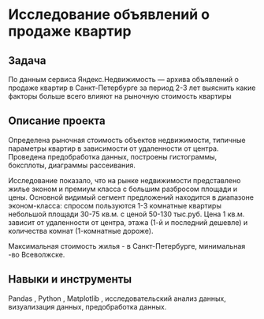 #  Исследование объявлений о продаже квартир 

##  Задача 
По данным сервиса Яндекс.Недвижимость — архива объявлений о продаже квартир в Санкт-Петербурге за период 2-3 лет выяснить какие факторы больше всего влияют на рыночную стоимость квартиры 

## Описание проекта 

Определена рыночная стоимость объектов недвижимости, типичные параметры квартир в зависимости от удаленности от центра. Проведена предобработка данных, построены гистограммы, боксплоты, диаграммы рассеивания.

Исследование показало, что на рынке недвижимости представлено жилье эконом и премиум класса с большим разбросом площади и цены. Основной видимый сегмент предложений находится в диапазоне эконом-класса: спросом пользуются 1-3 комнатные квартиры небольшой площади 30-75 кв.м. с ценой 50-130 тыс.руб. Цена 1 кв.м. зависит от удаленности от центра, этажа (1-й и последний дешевле) и количества комнат (1-комнатные дороже). 


Максимальная стоимость жилья - в Санкт-Петербурге, минимальная -во Всеволжске.
## Навыки и инструменты 
Pandas , Python , Matplotlib , исследовательский анализ данных, визуализация данных, предобработка данных.

